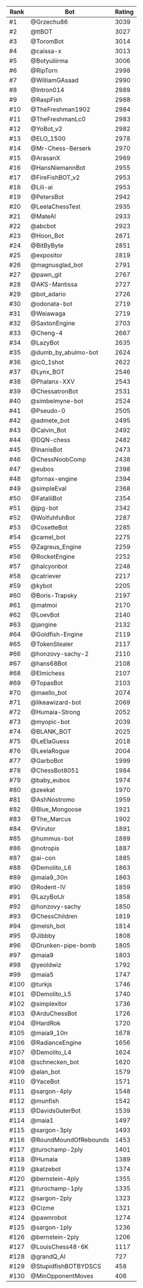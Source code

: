 Rank|Bot|Rating
---|---|---
#1|@Grzechu86|3039
#2|@ttBOT|3027
#3|@ToromBot|3014
#4|@caissa-x|3013
#5|@Botyuliirma|3006
#6|@RipTorn|2998
#7|@WilliamGAsaad|2990
#8|@Intron014|2989
#9|@RaspFish|2988
#10|@TheFreshman1902|2984
#11|@TheFreshmanLc0|2983
#12|@YoBot_v2|2982
#13|@ELO_1500|2978
#14|@Mr-Chess-Berserk|2970
#15|@ArasanX|2969
#16|@HansNiemannBot|2955
#17|@FireFishBOT_v2|2953
#18|@Lili-ai|2953
#19|@PetersBot|2942
#20|@LeelaChessTest|2935
#21|@MateAI|2933
#22|@abcbot|2923
#23|@Hoon_Bot|2871
#24|@BitByByte|2851
#25|@expositor|2819
#26|@magnusglad_bot|2791
#27|@pawn_git|2767
#28|@AKS-Mantissa|2727
#29|@bot_adario|2726
#30|@odonata-bot|2719
#31|@Weiawaga|2719
#32|@SaxtonEngine|2703
#33|@Cheng-4|2667
#34|@LazyBot|2635
#35|@dumb_by_abulmo-bot|2624
#36|@lc0_1shot|2622
#37|@Lynx_BOT|2546
#38|@Phalanx-XXV|2543
#39|@ChessatronBot|2531
#40|@simbelmyne-bot|2524
#41|@Pseudo-0|2505
#42|@admete_bot|2495
#43|@Calvin_Bot|2492
#44|@DQN-chess|2482
#45|@InanisBot|2473
#46|@ChessNoobComp|2438
#47|@eubos|2398
#48|@fornax-engine|2394
#49|@simpleEval|2368
#50|@FataliiBot|2354
#51|@jpg-bot|2342
#52|@WolfuhfuhBot|2287
#53|@CosetteBot|2285
#54|@camel_bot|2275
#55|@Zagreus_Engine|2259
#56|@RocketEngine|2252
#57|@halcyonbot|2248
#58|@catriever|2217
#59|@kybot|2205
#60|@Boris-Trapsky|2197
#61|@matmoi|2170
#62|@LoevBot|2140
#63|@jangine|2132
#64|@Goldfish-Engine|2119
#65|@TokenStealer|2117
#66|@honzovy-sachy-2|2110
#67|@hans68Bot|2108
#68|@Elmichess|2107
#69|@TopasBot|2103
#70|@maello_bot|2074
#71|@likeawizard-bot|2069
#72|@Humaia-Strong|2052
#73|@myopic-bot|2039
#74|@BLANK_BOT|2025
#75|@LeElaGuess|2018
#76|@LeelaRogue|2004
#77|@GarboBot|1999
#78|@ChessBot8051|1984
#79|@baby_eubos|1974
#80|@zeekat|1970
#81|@AshNostromo|1959
#82|@Blue_Mongoose|1921
#83|@The_Marcus|1902
#84|@Virutor|1891
#85|@hummus-bot|1889
#86|@notropis|1887
#87|@ai-con|1885
#88|@Demolito_L6|1863
#89|@maia9_30n|1863
#90|@Rodent-IV|1859
#91|@LazyBotJr|1858
#92|@honzovy-sachy|1850
#93|@ChessChildren|1819
#94|@melsh_bot|1814
#95|@Jibbby|1808
#96|@Drunken-pipe-bomb|1805
#97|@maia9|1803
#98|@yeoldwiz|1792
#99|@maia5|1747
#100|@turkjs|1746
#101|@Demolito_L5|1740
#102|@simplexitor|1736
#103|@ArduChessBot|1726
#104|@HardRok|1720
#105|@maia9_10n|1678
#106|@RadianceEngine|1656
#107|@Demolito_L4|1624
#108|@schnecken_bot|1620
#109|@alan_bot|1579
#110|@YaceBot|1571
#111|@sargon-4ply|1548
#112|@munfish|1542
#113|@DavidsGuterBot|1539
#114|@maia1|1497
#115|@sargon-3ply|1493
#116|@RoundMoundOfRebounds|1453
#117|@turochamp-2ply|1401
#118|@Humaia|1389
#119|@katzebot|1374
#120|@bernstein-4ply|1355
#121|@turochamp-1ply|1335
#122|@sargon-2ply|1323
#123|@Cizme|1321
#124|@pawnrobot|1274
#125|@sargon-1ply|1236
#126|@bernstein-2ply|1206
#127|@LouisChess48-6K|1117
#128|@grandQ_AI|727
#129|@StupidfishBOTBYDSCS|458
#130|@MinOpponentMoves|406
